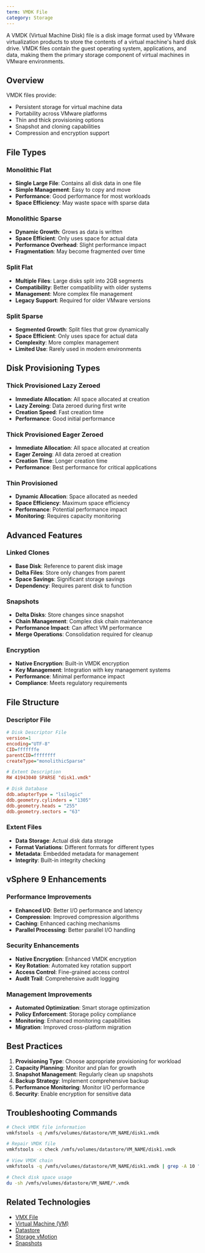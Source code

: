 ```yaml
---
term: VMDK File
category: Storage
---
```


A VMDK (Virtual Machine Disk) file is a disk image format used by VMware virtualization products to store the contents of a virtual machine's hard disk drive. VMDK files contain the guest operating system, applications, and data, making them the primary storage component of virtual machines in VMware environments.

## Overview

VMDK files provide:
- Persistent storage for virtual machine data
- Portability across VMware platforms
- Thin and thick provisioning options
- Snapshot and cloning capabilities
- Compression and encryption support

## File Types

### Monolithic Flat
- **Single Large File**: Contains all disk data in one file
- **Simple Management**: Easy to copy and move
- **Performance**: Good performance for most workloads
- **Space Efficiency**: May waste space with sparse data

### Monolithic Sparse
- **Dynamic Growth**: Grows as data is written
- **Space Efficient**: Only uses space for actual data
- **Performance Overhead**: Slight performance impact
- **Fragmentation**: May become fragmented over time

### Split Flat
- **Multiple Files**: Large disks split into 2GB segments
- **Compatibility**: Better compatibility with older systems
- **Management**: More complex file management
- **Legacy Support**: Required for older VMware versions

### Split Sparse
- **Segmented Growth**: Split files that grow dynamically
- **Space Efficient**: Only uses space for actual data
- **Complexity**: More complex management
- **Limited Use**: Rarely used in modern environments

## Disk Provisioning Types

### Thick Provisioned Lazy Zeroed
- **Immediate Allocation**: All space allocated at creation
- **Lazy Zeroing**: Data zeroed during first write
- **Creation Speed**: Fast creation time
- **Performance**: Good initial performance

### Thick Provisioned Eager Zeroed
- **Immediate Allocation**: All space allocated at creation
- **Eager Zeroing**: All data zeroed at creation
- **Creation Time**: Longer creation time
- **Performance**: Best performance for critical applications

### Thin Provisioned
- **Dynamic Allocation**: Space allocated as needed
- **Space Efficiency**: Maximum space efficiency
- **Performance**: Potential performance impact
- **Monitoring**: Requires capacity monitoring

## Advanced Features

### Linked Clones
- **Base Disk**: Reference to parent disk image
- **Delta Files**: Store only changes from parent
- **Space Savings**: Significant storage savings
- **Dependency**: Requires parent disk to function

### Snapshots
- **Delta Disks**: Store changes since snapshot
- **Chain Management**: Complex disk chain maintenance
- **Performance Impact**: Can affect VM performance
- **Merge Operations**: Consolidation required for cleanup

### Encryption
- **Native Encryption**: Built-in VMDK encryption
- **Key Management**: Integration with key management systems
- **Performance**: Minimal performance impact
- **Compliance**: Meets regulatory requirements

## File Structure

### Descriptor File
```ini
# Disk Descriptor File
version=1
encoding="UTF-8"
CID=fffffffe
parentCID=ffffffff
createType="monolithicSparse"

# Extent Description
RW 41943040 SPARSE "disk1.vmdk"

# Disk Database
ddb.adapterType = "lsilogic"
ddb.geometry.cylinders = "1305"
ddb.geometry.heads = "255"
ddb.geometry.sectors = "63"
```

### Extent Files
- **Data Storage**: Actual disk data storage
- **Format Variations**: Different formats for different types
- **Metadata**: Embedded metadata for management
- **Integrity**: Built-in integrity checking

## vSphere 9 Enhancements

### Performance Improvements
- **Enhanced I/O**: Better I/O performance and latency
- **Compression**: Improved compression algorithms
- **Caching**: Enhanced caching mechanisms
- **Parallel Processing**: Better parallel I/O handling

### Security Enhancements
- **Native Encryption**: Enhanced VMDK encryption
- **Key Rotation**: Automated key rotation support
- **Access Control**: Fine-grained access control
- **Audit Trail**: Comprehensive audit logging

### Management Improvements
- **Automated Optimization**: Smart storage optimization
- **Policy Enforcement**: Storage policy compliance
- **Monitoring**: Enhanced monitoring capabilities
- **Migration**: Improved cross-platform migration

## Best Practices

1. **Provisioning Type**: Choose appropriate provisioning for workload
2. **Capacity Planning**: Monitor and plan for growth
3. **Snapshot Management**: Regularly clean up snapshots
4. **Backup Strategy**: Implement comprehensive backup
5. **Performance Monitoring**: Monitor I/O performance
6. **Security**: Enable encryption for sensitive data

## Troubleshooting Commands

```bash
# Check VMDK file information
vmkfstools -q /vmfs/volumes/datastore/VM_NAME/disk1.vmdk

# Repair VMDK file
vmkfstools -x check /vmfs/volumes/datastore/VM_NAME/disk1.vmdk

# View VMDK chain
vmkfstools -q /vmfs/volumes/datastore/VM_NAME/disk1.vmdk | grep -A 10 "Parent"

# Check disk space usage
du -sh /vmfs/volumes/datastore/VM_NAME/*.vmdk
```

## Related Technologies

- [VMX File](/glossary/term/vmx.md)
- [Virtual Machine (VM)](/glossary/term/vm.md)
- [Datastore](/glossary/term/datastore.md)
- [Storage vMotion](/glossary/term/storage-vmotion.md)
- [Snapshots](/glossary/term/snapshot.md)